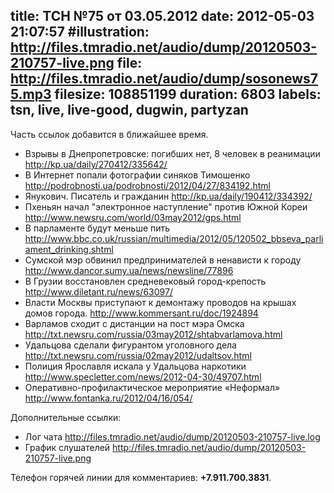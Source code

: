 title: ТСН №75 от 03.05.2012
date: 2012-05-03 21:07:57
#illustration: http://files.tmradio.net/audio/dump/20120503-210757-live.png
file: http://files.tmradio.net/audio/dump/sosonews75.mp3
filesize: 108851199
duration: 6803
labels: tsn, live, live-good, dugwin, partyzan
---

Часть ссылок добавится в ближайшее время.

- Взрывы в Днепропетровске: погибших нет, 8 человек в реанимации
  http://kp.ua/daily/270412/335642/
- В Интернет попали фотографии синяков Тимошенко
  http://podrobnosti.ua/podrobnosti/2012/04/27/834192.html
- Янукович. Писатель и гражданин
  http://kp.ua/daily/190412/334392/
- Пхеньян начал "электронное наступление" против Южной Кореи
  http://www.newsru.com/world/03may2012/gps.html
- В парламенте будут меньше пить
  http://www.bbc.co.uk/russian/multimedia/2012/05/120502_bbseva_parliament_drinking.shtml
- Сумской мэр обвинил предпринимателей в ненависти к городу
  http://www.dancor.sumy.ua/news/newsline/77896
- В Грузии восстановлен средневековый город-крепость
  http://www.diletant.ru/news/63097/
- Власти Москвы приступают к демонтажу проводов на крышах домов города.
  http://www.kommersant.ru/doc/1924894
- Варламов сходит с дистанции на пост мэра Омска
  http://txt.newsru.com/russia/03may2012/shtabvarlamova.html
- Удальцова сделали фигурантом уголовного дела
  http://txt.newsru.com/russia/02may2012/udaltsov.html
- Полиция Ярославля искала у Удальцова наркотики
  http://www.specletter.com/news/2012-04-30/49707.html
- Оперативно-профилактическое мероприятие «Неформал»
  http://www.fontanka.ru/2012/04/16/054/

Дополнительные ссылки:

- Лог чата
  http://files.tmradio.net/audio/dump/20120503-210757-live.log
- График слушателей
  http://files.tmradio.net/audio/dump/20120503-210757-live.png

Телефон горячей линии для комментариев: **+7.911.700.3831**.
